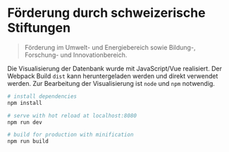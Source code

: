 # Förderung durch schweizerische Stiftungen

> Förderung im Umwelt- und Energiebereich sowie Bildung-, Forschung- und Innovationbereich.

Die Visualisierung der Datenbank wurde mit JavaScript/Vue realisiert. Der Webpack Build `dist` kann heruntergeladen werden und direkt verwendet werden. Zur Bearbeitung der Visualisierung ist `node` und `npm` notwendig.

```bash
# install dependencies
npm install

# serve with hot reload at localhost:8080
npm run dev

# build for production with minification
npm run build
```
